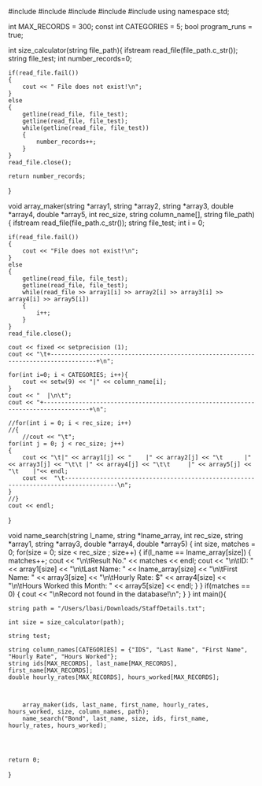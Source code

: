#include <iostream>
#include <fstream>
#include <string>
#include <cstdlib>
#include <iomanip>
using namespace std;

int MAX_RECORDS = 300;
const int CATEGORIES = 5;
bool program_runs = true;

int size_calculator(string file_path){
	ifstream read_file(file_path.c_str());
	string file_test;
	int number_records=0;
	
	if(read_file.fail())
	{
		cout << " File does not exist!\n"; 
	}
	else
	{
		getline(read_file, file_test);
		getline(read_file, file_test);
		while(getline(read_file, file_test))
		{
			number_records++;
		}	
	}
	read_file.close();
	
	return number_records;
}

void array_maker(string *array1, string *array2, string *array3, double *array4, double *array5, int rec_size, string column_name[], string file_path)
{
	ifstream read_file(file_path.c_str());
	string file_test;
	int i = 0;
	
	if(read_file.fail())
	{
		cout << "File does not exist!\n";
	}
	else
	{
		getline(read_file, file_test);
		getline(read_file, file_test);
		while(read_file >> array1[i] >> array2[i] >> array3[i] >> array4[i] >> array5[i])
		{
			i++;
		}
	}
	read_file.close();
	
	cout << fixed << setprecision (1);
	cout << "\t+-----------------------------------------------------------------------------------+\n";
	
	for(int i=0; i < CATEGORIES; i++){
		cout << setw(9) << "|" << column_name[i];
	}
	cout << "  |\n\t";
	cout << "+-----------------------------------------------------------------------------------+\n";
	
	//for(int i = 0; i < rec_size; i++)
	//{
		//cout << "\t";
	for(int j = 0; j < rec_size; j++)
	{
		cout << "\t|" << array1[j] << "    |" << array2[j] << "\t      |" << array3[j] << "\t\t |" << array4[j] << "\t\t     |" << array5[j] << "\t    |"<< endl;
		cout <<  "\t-------------------------------------------------------------------------------------\n";
	}
	//}
	cout << endl;
}

void name_search(string l_name, string *lname_array, int rec_size, string *array1, string *array3, double *array4, double *array5)
{
	int size, matches = 0;
	for(size = 0; size < rec_size ; size++)
	{
		if(l_name == lname_array[size])
		{
			matches++;
			cout << "\n\tResult No." << matches << endl;
			cout << "\n\tID: " << array1[size] << "\n\tLast Name: " << lname_array[size] << "\n\tFirst Name: " << array3[size] << "\n\tHourly Rate: $" << array4[size] << "\n\tHours Worked this Month: " << array5[size] << endl;
		}
	}
	if(matches == 0)
	{
		cout << "\nRecord not found in the database!\n";
	}
}
int main(){

	string path = "/Users/lbasi/Downloads/StaffDetails.txt";
	
	int size = size_calculator(path);
	
	string test;
	
	string column_names[CATEGORIES] = {"IDS", "Last Name", "First Name", "Hourly Rate", "Hours Worked"};
	string ids[MAX_RECORDS], last_name[MAX_RECORDS], first_name[MAX_RECORDS];
	double hourly_rates[MAX_RECORDS], hours_worked[MAX_RECORDS];
	

	
		array_maker(ids, last_name, first_name, hourly_rates, hours_worked, size, column_names, path);
		name_search("Bond", last_name, size, ids, first_name, hourly_rates, hours_worked);
	
	
	
	
	return 0;
	
}
